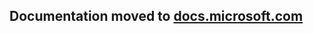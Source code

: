 ## **Documentation moved to [docs.microsoft.com](https://docs.microsoft.com/azure/active-directory/develop/msal-net-migration-android-broker)**
